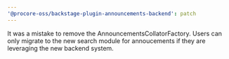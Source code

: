 ```yaml
---
'@procore-oss/backstage-plugin-announcements-backend': patch
---
```


It was a mistake to remove the AnnouncementsCollatorFactory. Users can only migrate to the new search module for annoucements if they are leveraging the new backend system.
